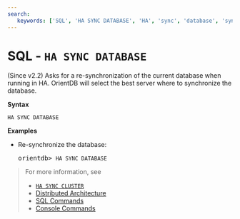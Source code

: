 ```yaml
---
search:
   keywords: ['SQL', 'HA SYNC DATABASE', 'HA', 'sync', 'database', 'sync database']
---
```


# SQL - `HA SYNC DATABASE`

(Since v2.2) Asks for a re-synchronization of the current database when running in HA. OrientDB will select the best server where to synchronize the database.

**Syntax**

```
HA SYNC DATABASE
```

**Examples**

- Re-synchronize the database:

  <pre>
  orientdb> <code class='lang-sql userinput'>HA SYNC DATABASE</code>
  </pre>

>For more information, see
>- [`HA SYNC CLUSTER`](SQL-HA-Sync-Cluster.md)
>- [Distributed Architecture](../distributed/Distributed-Architecture.md)
>- [SQL Commands](SQL.md)
>- [Console Commands](../console/Console-Commands.md)
